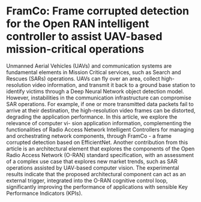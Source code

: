 # FramCo: Frame corrupted detection for the Open RAN intelligent controller to assist UAV-based mission-critical operations

Unmanned Aerial Vehicles (UAVs) and communication systems are fundamental elements in Mission Critical services, such as Search and Rescues (SARs) operations. UAVs can fly over an area, collect high-resolution video information, and transmit it back to a ground base station to identify victims through a Deep Neural Network object
detection model. However, instabilities in the communication infrastructure can compromise SAR operations. For example, if one or more transmitted data packets fail to arrive at their destination, the high-resolution video frames can be distorted, degrading the application performance. In this article, we explore the relevance of computer vi-
sion application information, complementing the functionalities of Radio Access Network Intelligent Controllers for managing and orchestrating network components, through FramCo - a frame corrupted detection based on EfficientNet. Another contribution from this article is an architectural element that explores the components of the Open
Radio Access Network (O-RAN) standard specification, with an assessment of a complex use case that explores new market trends, such as SAR operations assisted by UAV-based computer vision. The experimental results indicate that the proposed architectural component can act as an external trigger, integrated into the O-RAN cognitive control
loop, significantly improving the performance of applications with sensible Key Performance Indicators (KPIs).
